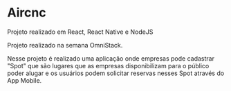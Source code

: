# Aircnc
Projeto realizado em React, React Native e NodeJS

Projeto realizado na semana OmniStack.

Nesse projeto é realizado uma aplicação onde empresas pode cadastrar "Spot" que são lugares que as empresas disponibilizam para o
público poder alugar e os usuários podem solicitar reservas nesses Spot através do App Mobile.
